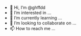 - 👋 Hi, I’m @ghffdd
- 👀 I’m interested in ...
- 🌱 I’m currently learning ...
- 💞️ I’m looking to collaborate on ...
- 📫 How to reach me ...

<!---
ghffdd/ghffdd is a ✨ special ✨ repository because its `README.md` (this file) appears on your GitHub profile.
You can click the Preview link to take a look at your changes.
--->
